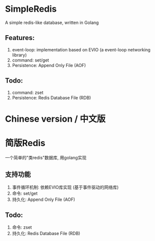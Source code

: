 # SimpleRedis

A simple redis-like database, written in Golang

## Features:
1. event-loop: implementation based on EVIO (a event-loop networking library)
2. command: set/get
3. Persistence: Append Only File (AOF) 


## Todo:
1. command: zset
2. Persistence: Redis Database File (RDB)


# Chinese version / 中文版

# 简版Redis
一个简单的"类redis"数据库, 用golang实现

## 支持功能
1. 事件循环机制: 依赖EVIO库实现 (基于事件驱动的网络库)
2. 命令: set/get
3. 持久化: Append Only File (AOF) 


## Todo:
1. 命令: zset
2. 持久化: Redis Database File (RDB)


